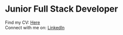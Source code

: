 # Junior Full Stack Developer
Find my CV: [Here](https://github.com/gjstirling/CV/blob/master/README.md)<br>
Connect with me on: [LinkedIn](https://www.linkedin.com/in/graemejstirling/)

